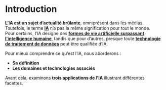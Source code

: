 # Introduction

<u>**L’IA est un sujet d’actualité brûlante**</u>, omniprésent dans les médias. Toutefois, le terme <u>**IA**</u> n’a pas la même signification pour tout le monde. Pour certains, l’IA désigne des <u>**formes de vie artificielle surpassant l’intelligence humaine**</u>, tandis que pour d’autres, presque toute <u>**technologie de traitement de données**</u> peut être qualifiée d’IA.

Pour mieux comprendre ce qu’est l’IA, nous aborderons :

- **Sa définition**
- **Les domaines et technologies associés**

Avant cela, examinons **trois applications de l’IA** illustrant différentes facettes.
